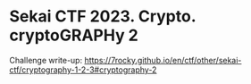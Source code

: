 # Sekai CTF 2023. Crypto. cryptoGRAPHy 2

Challenge write-up: https://7rocky.github.io/en/ctf/other/sekai-ctf/cryptography-1-2-3#cryptography-2
